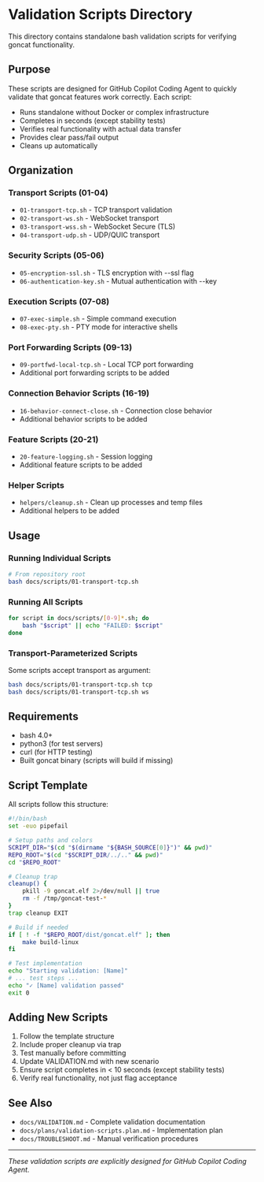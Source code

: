 # Validation Scripts Directory

This directory contains standalone bash validation scripts for verifying goncat functionality.

## Purpose

These scripts are designed for GitHub Copilot Coding Agent to quickly validate that goncat features work correctly. Each script:

- Runs standalone without Docker or complex infrastructure
- Completes in seconds (except stability tests)
- Verifies real functionality with actual data transfer
- Provides clear pass/fail output
- Cleans up automatically

## Organization

### Transport Scripts (01-04)
- `01-transport-tcp.sh` - TCP transport validation
- `02-transport-ws.sh` - WebSocket transport
- `03-transport-wss.sh` - WebSocket Secure (TLS)
- `04-transport-udp.sh` - UDP/QUIC transport

### Security Scripts (05-06)
- `05-encryption-ssl.sh` - TLS encryption with --ssl flag
- `06-authentication-key.sh` - Mutual authentication with --key

### Execution Scripts (07-08)
- `07-exec-simple.sh` - Simple command execution
- `08-exec-pty.sh` - PTY mode for interactive shells

### Port Forwarding Scripts (09-13)
- `09-portfwd-local-tcp.sh` - Local TCP port forwarding
- Additional port forwarding scripts to be added

### Connection Behavior Scripts (16-19)
- `16-behavior-connect-close.sh` - Connection close behavior
- Additional behavior scripts to be added

### Feature Scripts (20-21)
- `20-feature-logging.sh` - Session logging
- Additional feature scripts to be added

### Helper Scripts
- `helpers/cleanup.sh` - Clean up processes and temp files
- Additional helpers to be added

## Usage

### Running Individual Scripts

```bash
# From repository root
bash docs/scripts/01-transport-tcp.sh
```

### Running All Scripts

```bash
for script in docs/scripts/[0-9]*.sh; do
    bash "$script" || echo "FAILED: $script"
done
```

### Transport-Parameterized Scripts

Some scripts accept transport as argument:

```bash
bash docs/scripts/01-transport-tcp.sh tcp
bash docs/scripts/01-transport-tcp.sh ws
```

## Requirements

- bash 4.0+
- python3 (for test servers)
- curl (for HTTP testing)
- Built goncat binary (scripts will build if missing)

## Script Template

All scripts follow this structure:

```bash
#!/bin/bash
set -euo pipefail

# Setup paths and colors
SCRIPT_DIR="$(cd "$(dirname "${BASH_SOURCE[0]}")" && pwd)"
REPO_ROOT="$(cd "$SCRIPT_DIR/../.." && pwd)"
cd "$REPO_ROOT"

# Cleanup trap
cleanup() {
    pkill -9 goncat.elf 2>/dev/null || true
    rm -f /tmp/goncat-test-*
}
trap cleanup EXIT

# Build if needed
if [ ! -f "$REPO_ROOT/dist/goncat.elf" ]; then
    make build-linux
fi

# Test implementation
echo "Starting validation: [Name]"
# ... test steps ...
echo "✓ [Name] validation passed"
exit 0
```

## Adding New Scripts

1. Follow the template structure
2. Include proper cleanup via trap
3. Test manually before committing
4. Update VALIDATION.md with new scenario
5. Ensure script completes in < 10 seconds (except stability tests)
6. Verify real functionality, not just flag acceptance

## See Also

- `docs/VALIDATION.md` - Complete validation documentation
- `docs/plans/validation-scripts.plan.md` - Implementation plan
- `docs/TROUBLESHOOT.md` - Manual verification procedures

---

*These validation scripts are explicitly designed for GitHub Copilot Coding Agent.*
